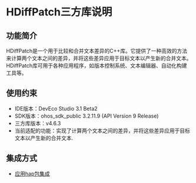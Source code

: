 # HDiffPatch三方库说明
## 功能简介
HDiffPatch是一个用于比较和合并文本差异的C++库。它提供了一种高效的方法来计算两个文本之间的差异，并将这些差异应用于目标文本以产生新的合并文本。HDiffPatch库可用于各种应用程序，如版本控制系统、文本编辑器、自动化构建工具等。
## 使用约束
- IDE版本：DevEco Studio 3.1 Beta2
- SDK版本：ohos_sdk_public 3.2.11.9 (API Version 9 Release)
- 三方库版本：v4.6.3
- 当前适配的功能：实现了计算两个文本之间的差异，并将这些差异应用于目标文本以产生新的合并文本.

## 集成方式
+ [应用hap包集成](docs/hap_integrate.md)
